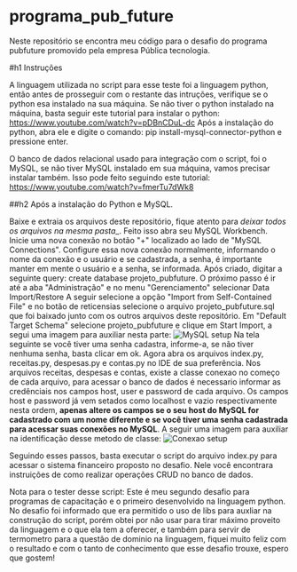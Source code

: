 # programa_pub_future

Neste repositório se encontra meu código para o desafio do programa pubfuture promovido pela empresa Pública tecnologia.

#h1 Instruções

A linguagem utilizada no script para esse teste foi a linguagem python, então antes de prosseguir com o restante das intruções, verifique se o python esa instalado na sua máquina.
Se não tiver o python instalado na máquina, basta seguir este tutorial para instalar o python: https://www.youtube.com/watch?v=pDBnCDuL-dc
Após a instalação do python, abra ele e digite o comando: pip install-mysql-connector-python e pressione enter.

O banco de dados relacional usado para integração com o script, foi o MySQL, se não tiver MySQL instalado em sua máquina, vamos precisar instalar também.
Isso pode feito seguindo este tutorial: https://www.youtube.com/watch?v=fmerTu7dWk8

##h2 Após a instalação do Python e MySQL.

Baixe e extraia os arquivos deste repositório, fique atento para _deixar todos os arquivos na mesma pasta__.
Feito isso abra seu MySQL Workbench.
Inicie uma nova conexão no botão "+" localizado ao lado de "MySQL Connections".
Configure essa nova conexão normalmente, informando o nome da conexão e o usuário e se cadastrada, a senha, é importante manter em mente o usuário e a senha, se informada.
Após criado, digitar a seguinte query: create database projeto_pubfuture.
O próximo passo é ir até a aba "Administração" e no menu "Gerenciamento" selecionar Data Import/Restore
A seguir selecione a opção "Import from Self-Contained File" e no botão de reticensias selecione o arquivo projeto_pubfuture.sql que foi baixado junto com os outros arquivos deste repositório.
Em "Default Target Schema" selecione projeto_pubfuture e clique em Start Import, a segui uma imagem para auxiliar nesta parte:
![MySQL setup](https://imgur.com/a/pizMWjv)
Na tela seguinte se você tiver uma senha cadastra, informe-a, se não tiver nenhuma senha, basta clicar em ok.
Agora abra os arquivos index.py, receitas.py, despesas.py e contas.py no IDE de sua preferência.
Nos arquivos receitas, despesas e contas, existe a classe conexao no começo de cada arquivo, para acessar o banco de dados é necessario informar as credênciais nos campos host, user e password de cada arquivo.
Os campos host e password já vem setados como localhost e vazio respectivamente nesta ordem, __apenas altere os campos se o seu host do MySQL for cadastrado com um nome diferente e se você tiver uma senha cadastrada para acessar suas conexões no MySQL__.
A seguir uma imagem para auxiliar na identificação desse metodo de classe:
![Conexao setup](https://imgur.com/a/tjXb7JQ)

Seguindo esses passos, basta executar o script do arquivo index.py para acessar o sistema financeiro proposto no desafio.
Nele você encontrara instruições de como realizar operações CRUD no banco de dados.

Nota para o tester desse script:
  Este é meu segundo desafio para programas de capacitação e o primeiro desenvolvido na linguagem python. No desafio foi informado que era permitido o uso de libs para auxliar
  na construção do script, porém obtei por não usar para tirar máximo proveito da linguagem e o que ela tem a oferecer, e também para servir de termometro para a questão de 
  dominio na linguagem, fiquei muito feliz com o resultado e com o tanto de conhecimento que esse desafio trouxe, espero que gostem! 

